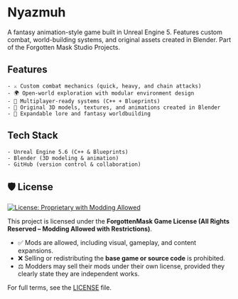 # Nyazmuh
A fantasy animation-style game built in Unreal Engine 5. Features custom combat, world-building systems, and original assets created in Blender. Part of the Forgotten Mask Studio Projects.

## Features
    - ⚔️ Custom combat mechanics (quick, heavy, and chain attacks)  
    - 🌍 Open-world exploration with modular environment design  
    - 🧩 Multiplayer-ready systems (C++ + Blueprints)  
    - 🎨 Original 3D models, textures, and animations created in Blender  
    - 📜 Expandable lore and fantasy worldbuilding  

## Tech Stack
    - Unreal Engine 5.6 (C++ & Blueprints)  
    - Blender (3D modeling & animation)  
    - GitHub (version control & collaboration)  

## 🛡️ License

[![License: Proprietary with Modding Allowed](https://img.shields.io/badge/License-Proprietary--Modding--Allowed-blue.svg)](#)

This project is licensed under the **ForgottenMask Game License (All Rights Reserved – Modding Allowed with Restrictions)**.  
- ✅ Mods are allowed, including visual, gameplay, and content expansions.  
- ❌ Selling or redistributing the **base game or source code** is prohibited.  
- ⚖️ Modders may sell their mods under their own license, provided they clearly state they are independent works.  

For full terms, see the [LICENSE](./License) file.
